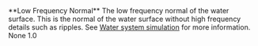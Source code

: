 <tr>
<td>**Low Frequency Normal**</td>
<td>The low frequency normal of the water surface. This is the normal of the water surface without high frequency details such as ripples. See <a href="../../WaterSystem-simulation.html">Water system simulation</a> for more information.</td>
<td>None</td>
<td>1.0</td>
</tr>
